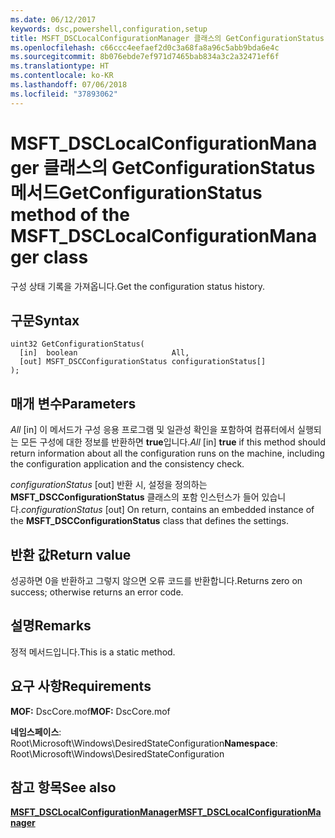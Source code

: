 ```yaml
---
ms.date: 06/12/2017
keywords: dsc,powershell,configuration,setup
title: MSFT_DSCLocalConfigurationManager 클래스의 GetConfigurationStatus 메서드
ms.openlocfilehash: c66ccc4eefaef2d0c3a68fa8a96c5abb9bda6e4c
ms.sourcegitcommit: 8b076ebde7ef971d7465bab834a3c2a32471ef6f
ms.translationtype: HT
ms.contentlocale: ko-KR
ms.lasthandoff: 07/06/2018
ms.locfileid: "37893062"
---
```

# <a name="getconfigurationstatus-method-of-the-msftdsclocalconfigurationmanager-class"></a><span data-ttu-id="65157-103">MSFT_DSCLocalConfigurationManager 클래스의 GetConfigurationStatus 메서드</span><span class="sxs-lookup"><span data-stu-id="65157-103">GetConfigurationStatus method of the MSFT_DSCLocalConfigurationManager class</span></span>

<span data-ttu-id="65157-104">구성 상태 기록을 가져옵니다.</span><span class="sxs-lookup"><span data-stu-id="65157-104">Get the configuration status history.</span></span>

## <a name="syntax"></a><span data-ttu-id="65157-105">구문</span><span class="sxs-lookup"><span data-stu-id="65157-105">Syntax</span></span>

```mof
uint32 GetConfigurationStatus(
  [in]  boolean                     All,
  [out] MSFT_DSCConfigurationStatus configurationStatus[]
);
```

## <a name="parameters"></a><span data-ttu-id="65157-106">매개 변수</span><span class="sxs-lookup"><span data-stu-id="65157-106">Parameters</span></span>

<span data-ttu-id="65157-107">*All* \[in\] 이 메서드가 구성 응용 프로그램 및 일관성 확인을 포함하여 컴퓨터에서 실행되는 모든 구성에 대한 정보를 반환하면 **true**입니다.</span><span class="sxs-lookup"><span data-stu-id="65157-107">*All* \[in\] **true** if this method should return information about all the configuration runs on the machine, including the configuration application and the consistency check.</span></span>

<span data-ttu-id="65157-108">*configurationStatus* \[out\] 반환 시, 설정을 정의하는 **MSFT_DSCConfigurationStatus** 클래스의 포함 인스턴스가 들어 있습니다.</span><span class="sxs-lookup"><span data-stu-id="65157-108">*configurationStatus* \[out\] On return, contains an embedded instance of the **MSFT_DSCConfigurationStatus** class that defines the settings.</span></span>

## <a name="return-value"></a><span data-ttu-id="65157-109">반환 값</span><span class="sxs-lookup"><span data-stu-id="65157-109">Return value</span></span>

<span data-ttu-id="65157-110">성공하면 0을 반환하고 그렇지 않으면 오류 코드를 반환합니다.</span><span class="sxs-lookup"><span data-stu-id="65157-110">Returns zero on success; otherwise returns an error code.</span></span>

## <a name="remarks"></a><span data-ttu-id="65157-111">설명</span><span class="sxs-lookup"><span data-stu-id="65157-111">Remarks</span></span>

<span data-ttu-id="65157-112">정적 메서드입니다.</span><span class="sxs-lookup"><span data-stu-id="65157-112">This is a static method.</span></span>

## <a name="requirements"></a><span data-ttu-id="65157-113">요구 사항</span><span class="sxs-lookup"><span data-stu-id="65157-113">Requirements</span></span>

<span data-ttu-id="65157-114">**MOF:** DscCore.mof</span><span class="sxs-lookup"><span data-stu-id="65157-114">**MOF:** DscCore.mof</span></span>

<span data-ttu-id="65157-115">**네임스페이스**: Root\Microsoft\Windows\DesiredStateConfiguration</span><span class="sxs-lookup"><span data-stu-id="65157-115">**Namespace**: Root\Microsoft\Windows\DesiredStateConfiguration</span></span>

## <a name="see-also"></a><span data-ttu-id="65157-116">참고 항목</span><span class="sxs-lookup"><span data-stu-id="65157-116">See also</span></span>

[<span data-ttu-id="65157-117">**MSFT_DSCLocalConfigurationManager**</span><span class="sxs-lookup"><span data-stu-id="65157-117">**MSFT_DSCLocalConfigurationManager**</span></span>](msft-dsclocalconfigurationmanager.md)